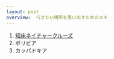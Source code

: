 ```yaml
---
layout: post
overview:  行きたい場所を思い出すためのメモ
---
```


1. [知床ネイチャークルーズ](https://www.e-shiretoko.com)
1. ボリビア
1. カッパドキア